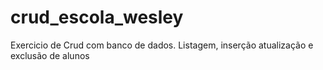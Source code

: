 # crud_escola_wesley
 Exercicio de Crud com banco de dados. Listagem, inserção atualização e exclusão de alunos
